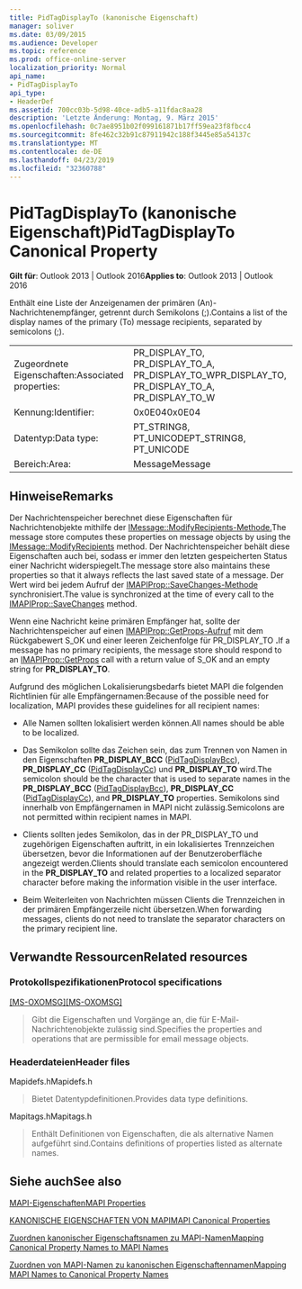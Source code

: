 ```yaml
---
title: PidTagDisplayTo (kanonische Eigenschaft)
manager: soliver
ms.date: 03/09/2015
ms.audience: Developer
ms.topic: reference
ms.prod: office-online-server
localization_priority: Normal
api_name:
- PidTagDisplayTo
api_type:
- HeaderDef
ms.assetid: 700cc03b-5d98-40ce-adb5-a11fdac8aa28
description: 'Letzte Änderung: Montag, 9. März 2015'
ms.openlocfilehash: 0c7ae8951b02f099161871b17ff59ea23f8fbcc4
ms.sourcegitcommit: 8fe462c32b91c87911942c188f3445e85a54137c
ms.translationtype: MT
ms.contentlocale: de-DE
ms.lasthandoff: 04/23/2019
ms.locfileid: "32360788"
---
```

# <a name="pidtagdisplayto-canonical-property"></a><span data-ttu-id="e94e2-103">PidTagDisplayTo (kanonische Eigenschaft)</span><span class="sxs-lookup"><span data-stu-id="e94e2-103">PidTagDisplayTo Canonical Property</span></span>

  
  
<span data-ttu-id="e94e2-104">**Gilt für**: Outlook 2013 | Outlook 2016</span><span class="sxs-lookup"><span data-stu-id="e94e2-104">**Applies to**: Outlook 2013 | Outlook 2016</span></span> 
  
<span data-ttu-id="e94e2-105">Enthält eine Liste der Anzeigenamen der primären (An)-Nachrichtenempfänger, getrennt durch Semikolons (;).</span><span class="sxs-lookup"><span data-stu-id="e94e2-105">Contains a list of the display names of the primary (To) message recipients, separated by semicolons (;).</span></span> 
  
|||
|:-----|:-----|
|<span data-ttu-id="e94e2-106">Zugeordnete Eigenschaften:</span><span class="sxs-lookup"><span data-stu-id="e94e2-106">Associated properties:</span></span>  <br/> |<span data-ttu-id="e94e2-107">PR_DISPLAY_TO, PR_DISPLAY_TO_A, PR_DISPLAY_TO_W</span><span class="sxs-lookup"><span data-stu-id="e94e2-107">PR_DISPLAY_TO, PR_DISPLAY_TO_A, PR_DISPLAY_TO_W</span></span>  <br/> |
|<span data-ttu-id="e94e2-108">Kennung:</span><span class="sxs-lookup"><span data-stu-id="e94e2-108">Identifier:</span></span>  <br/> |<span data-ttu-id="e94e2-109">0x0E04</span><span class="sxs-lookup"><span data-stu-id="e94e2-109">0x0E04</span></span>  <br/> |
|<span data-ttu-id="e94e2-110">Datentyp:</span><span class="sxs-lookup"><span data-stu-id="e94e2-110">Data type:</span></span>  <br/> |<span data-ttu-id="e94e2-111">PT_STRING8, PT_UNICODE</span><span class="sxs-lookup"><span data-stu-id="e94e2-111">PT_STRING8, PT_UNICODE</span></span>  <br/> |
|<span data-ttu-id="e94e2-112">Bereich:</span><span class="sxs-lookup"><span data-stu-id="e94e2-112">Area:</span></span>  <br/> |<span data-ttu-id="e94e2-113">Message</span><span class="sxs-lookup"><span data-stu-id="e94e2-113">Message</span></span>  <br/> |
   
## <a name="remarks"></a><span data-ttu-id="e94e2-114">Hinweise</span><span class="sxs-lookup"><span data-stu-id="e94e2-114">Remarks</span></span>

<span data-ttu-id="e94e2-115">Der Nachrichtenspeicher berechnet diese Eigenschaften für Nachrichtenobjekte mithilfe der [IMessage::ModifyRecipients-Methode.](imessage-modifyrecipients.md)</span><span class="sxs-lookup"><span data-stu-id="e94e2-115">The message store computes these properties on message objects by using the [IMessage::ModifyRecipients](imessage-modifyrecipients.md) method.</span></span> <span data-ttu-id="e94e2-116">Der Nachrichtenspeicher behält diese Eigenschaften auch bei, sodass er immer den letzten gespeicherten Status einer Nachricht widerspiegelt.</span><span class="sxs-lookup"><span data-stu-id="e94e2-116">The message store also maintains these properties so that it always reflects the last saved state of a message.</span></span> <span data-ttu-id="e94e2-117">Der Wert wird bei jedem Aufruf der [IMAPIProp::SaveChanges-Methode](imapiprop-savechanges.md) synchronisiert.</span><span class="sxs-lookup"><span data-stu-id="e94e2-117">The value is synchronized at the time of every call to the [IMAPIProp::SaveChanges](imapiprop-savechanges.md) method.</span></span> 
  
<span data-ttu-id="e94e2-118">Wenn eine Nachricht keine primären Empfänger hat, sollte der Nachrichtenspeicher auf einen [IMAPIProp::GetProps-Aufruf](imapiprop-getprops.md) mit dem Rückgabewert S_OK und einer leeren Zeichenfolge für PR_DISPLAY_TO **.**</span><span class="sxs-lookup"><span data-stu-id="e94e2-118">If a message has no primary recipients, the message store should respond to an [IMAPIProp::GetProps](imapiprop-getprops.md) call with a return value of S_OK and an empty string for **PR_DISPLAY_TO**.</span></span> 
  
<span data-ttu-id="e94e2-119">Aufgrund des möglichen Lokalisierungsbedarfs bietet MAPI die folgenden Richtlinien für alle Empfängernamen:</span><span class="sxs-lookup"><span data-stu-id="e94e2-119">Because of the possible need for localization, MAPI provides these guidelines for all recipient names:</span></span>
  
- <span data-ttu-id="e94e2-120">Alle Namen sollten lokalisiert werden können.</span><span class="sxs-lookup"><span data-stu-id="e94e2-120">All names should be able to be localized.</span></span> 
    
- <span data-ttu-id="e94e2-121">Das Semikolon sollte das Zeichen sein, das zum Trennen von Namen in den Eigenschaften **PR_DISPLAY_BCC** ([PidTagDisplayBcc](pidtagdisplaybcc-canonical-property.md)), **PR_DISPLAY_CC** ([PidTagDisplayCc](pidtagdisplaycc-canonical-property.md)) und **PR_DISPLAY_TO** wird.</span><span class="sxs-lookup"><span data-stu-id="e94e2-121">The semicolon should be the character that is used to separate names in the **PR_DISPLAY_BCC** ([PidTagDisplayBcc](pidtagdisplaybcc-canonical-property.md)), **PR_DISPLAY_CC** ([PidTagDisplayCc](pidtagdisplaycc-canonical-property.md)), and **PR_DISPLAY_TO** properties.</span></span> <span data-ttu-id="e94e2-122">Semikolons sind innerhalb von Empfängernamen in MAPI nicht zulässig.</span><span class="sxs-lookup"><span data-stu-id="e94e2-122">Semicolons are not permitted within recipient names in MAPI.</span></span> 
    
- <span data-ttu-id="e94e2-123">Clients sollten jedes Semikolon,  das in der PR_DISPLAY_TO und zugehörigen Eigenschaften auftritt, in ein lokalisiertes Trennzeichen übersetzen, bevor die Informationen auf der Benutzeroberfläche angezeigt werden.</span><span class="sxs-lookup"><span data-stu-id="e94e2-123">Clients should translate each semicolon encountered in the **PR_DISPLAY_TO** and related properties to a localized separator character before making the information visible in the user interface.</span></span> 
    
- <span data-ttu-id="e94e2-124">Beim Weiterleiten von Nachrichten müssen Clients die Trennzeichen in der primären Empfängerzeile nicht übersetzen.</span><span class="sxs-lookup"><span data-stu-id="e94e2-124">When forwarding messages, clients do not need to translate the separator characters on the primary recipient line.</span></span> 
    
## <a name="related-resources"></a><span data-ttu-id="e94e2-125">Verwandte Ressourcen</span><span class="sxs-lookup"><span data-stu-id="e94e2-125">Related resources</span></span>

### <a name="protocol-specifications"></a><span data-ttu-id="e94e2-126">Protokollspezifikationen</span><span class="sxs-lookup"><span data-stu-id="e94e2-126">Protocol specifications</span></span>

<span data-ttu-id="e94e2-127">[[MS-OXOMSG]](https://msdn.microsoft.com/library/daa9120f-f325-4afb-a738-28f91049ab3c%28Office.15%29.aspx)</span><span class="sxs-lookup"><span data-stu-id="e94e2-127">[[MS-OXOMSG]](https://msdn.microsoft.com/library/daa9120f-f325-4afb-a738-28f91049ab3c%28Office.15%29.aspx)</span></span>
  
> <span data-ttu-id="e94e2-128">Gibt die Eigenschaften und Vorgänge an, die für E-Mail-Nachrichtenobjekte zulässig sind.</span><span class="sxs-lookup"><span data-stu-id="e94e2-128">Specifies the properties and operations that are permissible for email message objects.</span></span>
    
### <a name="header-files"></a><span data-ttu-id="e94e2-129">Headerdateien</span><span class="sxs-lookup"><span data-stu-id="e94e2-129">Header files</span></span>

<span data-ttu-id="e94e2-130">Mapidefs.h</span><span class="sxs-lookup"><span data-stu-id="e94e2-130">Mapidefs.h</span></span>
  
> <span data-ttu-id="e94e2-131">Bietet Datentypdefinitionen.</span><span class="sxs-lookup"><span data-stu-id="e94e2-131">Provides data type definitions.</span></span>
    
<span data-ttu-id="e94e2-132">Mapitags.h</span><span class="sxs-lookup"><span data-stu-id="e94e2-132">Mapitags.h</span></span>
  
> <span data-ttu-id="e94e2-133">Enthält Definitionen von Eigenschaften, die als alternative Namen aufgeführt sind.</span><span class="sxs-lookup"><span data-stu-id="e94e2-133">Contains definitions of properties listed as alternate names.</span></span>
    
## <a name="see-also"></a><span data-ttu-id="e94e2-134">Siehe auch</span><span class="sxs-lookup"><span data-stu-id="e94e2-134">See also</span></span>



[<span data-ttu-id="e94e2-135">MAPI-Eigenschaften</span><span class="sxs-lookup"><span data-stu-id="e94e2-135">MAPI Properties</span></span>](mapi-properties.md)
  
[<span data-ttu-id="e94e2-136">KANONISCHE EIGENSCHAFTEN VON MAPI</span><span class="sxs-lookup"><span data-stu-id="e94e2-136">MAPI Canonical Properties</span></span>](mapi-canonical-properties.md)
  
[<span data-ttu-id="e94e2-137">Zuordnen kanonischer Eigenschaftsnamen zu MAPI-Namen</span><span class="sxs-lookup"><span data-stu-id="e94e2-137">Mapping Canonical Property Names to MAPI Names</span></span>](mapping-canonical-property-names-to-mapi-names.md)
  
[<span data-ttu-id="e94e2-138">Zuordnen von MAPI-Namen zu kanonischen Eigenschaftennamen</span><span class="sxs-lookup"><span data-stu-id="e94e2-138">Mapping MAPI Names to Canonical Property Names</span></span>](mapping-mapi-names-to-canonical-property-names.md)

